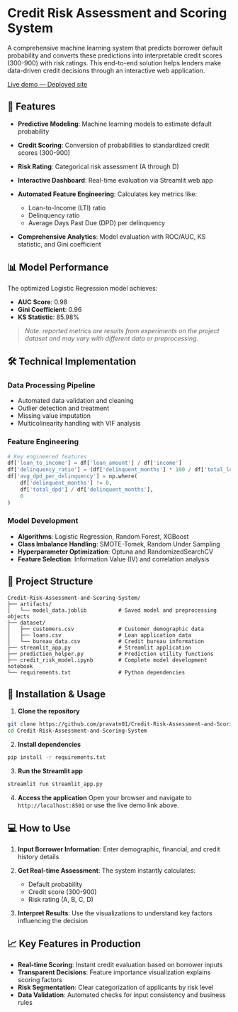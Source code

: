 # Credit Risk Assessment and Scoring System

A comprehensive machine learning system that predicts borrower default probability and converts these predictions into interpretable credit scores (300-900) with risk ratings. This end-to-end solution helps lenders make data-driven credit decisions through an interactive web application.

[Live demo — Deployed site](https://credit-risk-assessment-and-scoring-system-vu9h9vavphqyrhwnlexb.streamlit.app/)

## 🚀 Features

* **Predictive Modeling**: Machine learning models to estimate default probability
* **Credit Scoring**: Conversion of probabilities to standardized credit scores (300-900)
* **Risk Rating**: Categorical risk assessment (A through D)
* **Interactive Dashboard**: Real-time evaluation via Streamlit web app
* **Automated Feature Engineering**: Calculates key metrics like:

  * Loan-to-Income (LTI) ratio
  * Delinquency ratio
  * Average Days Past Due (DPD) per delinquency
* **Comprehensive Analytics**: Model evaluation with ROC/AUC, KS statistic, and Gini coefficient

## 📊 Model Performance

The optimized Logistic Regression model achieves:

* **AUC Score**: 0.98
* **Gini Coefficient**: 0.96
* **KS Statistic**: 85.98%

> *Note: reported metrics are results from experiments on the project dataset and may vary with different data or preprocessing.*

## 🛠️ Technical Implementation

### Data Processing Pipeline

* Automated data validation and cleaning
* Outlier detection and treatment
* Missing value imputation
* Multicolinearity handling with VIF analysis

### Feature Engineering

```python
# Key engineered features
df['loan_to_income'] = df['loan_amount'] / df['income']
df['delinquency_ratio'] = (df['delinquent_months'] * 100 / df['total_loan_months'])
df['avg_dpd_per_delinquency'] = np.where(
    df['delinquent_months'] != 0,
    df['total_dpd'] / df['delinquent_months'],
    0
)
```

### Model Development

* **Algorithms**: Logistic Regression, Random Forest, XGBoost
* **Class Imbalance Handling**: SMOTE-Tomek, Random Under Sampling
* **Hyperparameter Optimization**: Optuna and RandomizedSearchCV
* **Feature Selection**: Information Value (IV) and correlation analysis

## 📁 Project Structure

```
Credit-Risk-Assessment-and-Scoring-System/
├── artifacts/
│   └── model_data.joblib          # Saved model and preprocessing objects
├── dataset/
│   ├── customers.csv              # Customer demographic data
│   ├── loans.csv                  # Loan application data
│   └── bureau_data.csv            # Credit bureau information
├── streamlit_app.py               # Streamlit application
├── prediction_helper.py           # Prediction utility functions
├── credit_risk_model.ipynb        # Complete model development notebook
└── requirements.txt               # Python dependencies
```

## 🚀 Installation & Usage

1. **Clone the repository**

```bash
git clone https://github.com/pravatn01/Credit-Risk-Assessment-and-Scoring-System.git
cd Credit-Risk-Assessment-and-Scoring-System
```

2. **Install dependencies**

```bash
pip install -r requirements.txt
```

3. **Run the Streamlit app**

```bash
streamlit run streamlit_app.py
```

4. **Access the application**
   Open your browser and navigate to `http://localhost:8501` or use the live demo link above.

## 💻 How to Use

1. **Input Borrower Information**: Enter demographic, financial, and credit history details
2. **Get Real-time Assessment**: The system instantly calculates:

   * Default probability
   * Credit score (300-900)
   * Risk rating (A, B, C, D)
3. **Interpret Results**: Use the visualizations to understand key factors influencing the decision

## 📈 Key Features in Production

* **Real-time Scoring**: Instant credit evaluation based on borrower inputs
* **Transparent Decisions**: Feature importance visualization explains scoring factors
* **Risk Segmentation**: Clear categorization of applicants by risk level
* **Data Validation**: Automated checks for input consistency and business rules

